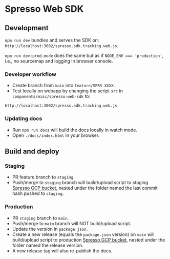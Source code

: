 # Spresso Web SDK

## Development

`npm run dev` bundles and serves the SDK on: `http://localhost:3002/spresso.sdk.tracking.web.js`. 
  
`npm run dev:prod-mode` does the same but as if `NODE_ENV === 'production'`, i.e., no sourcemap and logging in browser console. 

### Developer workflow
- Create branch from `main` into `feature/SPRS-XXXX`.
- Test locally on webapp by changing the script `src` in `components/misc/spresso-web-sdk` to: 
```
http://localhost:3002/spresso.sdk.tracking.web.js
``` 

### Updating docs
- Run `npm run docs` will build the docs locally in watch mode. 
- Open `./docs/index.html` in your browser. 



## Build and deploy

### Staging
- PR feature branch to `staging`. 
- Push/merge to `staging` branch will build/upload script to staging [Spresso GCP bucket](https://console.cloud.google.com/storage/browser/spresso-saas-staging-spresso-sdk-tracking-web;tab=objects?forceOnBucketsSortingFiltering=false&project=spresso-saas-staging&prefix=&forceOnObjectsSortingFiltering=false), nested under the folder named the last commit hash pushed to `staging`. 

### Production
- PR `staging` branch to `main`. 
- Push/merge to `main` branch will NOT build/upload script. 
- Update the version in `package.json`. 
- Create a new release (equals the `package.json` version) on `main` will build/upload script to production [Spresso GCP bucket](https://console.cloud.google.com/storage/browser/spresso-saas-prod-spresso-sdk-tracking-web?project=spresso-saas-prod&pageState=(%22StorageObjectListTable%22:(%22f%22:%22%255B%255D%22))&prefix=&forceOnObjectsSortingFiltering=false), nested under the folder named the release version. 
- A new release tag will also re-publish the docs. 
